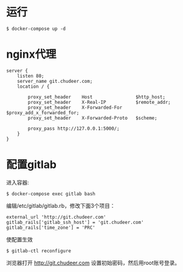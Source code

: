 # 运行
```shell
$ docker-compose up -d
```

# nginx代理

```shell
server {
    listen 80;
    server_name git.chudeer.com;
    location / {

        proxy_set_header    Host                $http_host;
        proxy_set_header    X-Real-IP           $remote_addr;
        proxy_set_header    X-Forwarded-For     $proxy_add_x_forwarded_for;
        proxy_set_header    X-Forwarded-Proto   $scheme;

        proxy_pass http://127.0.0.1:5000/;
    }
}
```

# 配置gitlab
进入容器: 
```shell
$ docker-compose exec gitlab bash
```
编辑/etc/gitlab/gitlab.rb，修改下面3个项目：
```
external_url 'http://git.chudeer.com'
gitlab_rails['gitlab_ssh_host'] = 'git.chudeer.com'
gitlab_rails['time_zone'] = 'PRC'
```
使配置生效
```shell
$ gitlab-ctl reconfigure
```

浏览器打开 http://git.chudeer.com  设置初始密码，然后用root账号登录。


